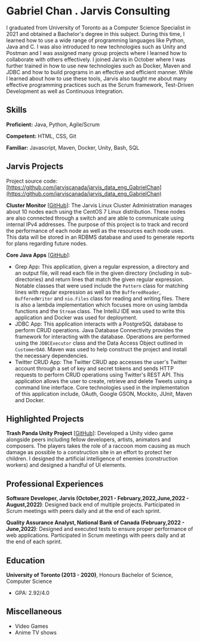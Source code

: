 # Gabriel Chan . Jarvis Consulting

I graduated from University of Toronto as a Computer Science Specialist in 2021 and obtained a Bachelor's degree in this subject. During this time, I learned how to use a wide range of programming languages like Python, Java and C. I was also introduced to new technologies such as Unity and Postman and I was assigned many group projects where I learned how to collaborate with others effectively. I joined Jarvis in October where I was further trained in how to use new technologies such as Docker, Maven and JDBC and how to build programs in an effective and efficient manner. While I learned about how to use these tools, Jarvis also taught me about many effective programming practices such as the Scrum framework, Test-Driven Development as well as Continuous Integration.

## Skills

**Proficient:** Java, Python, Agile/Scrum

**Competent:** HTML, CSS, Git

**Familiar:** Javascript, Maven, Docker, Unity, Bash, SQL

## Jarvis Projects

Project source code: [https://github.com/jarviscanada/jarvis_data_eng_GabrielChan](https://github.com/jarviscanada/jarvis_data_eng_GabrielChan)


**Cluster Monitor** [[GitHub](https://github.com/jarviscanada/jarvis_data_eng_GabrielChan/tree/master/linux_sql)]: The Jarvis Linux Cluster Administration manages about 10 nodes each using the CentOS 7 Linux distribution. These nodes are also connected through a switch and are able to communicate using internal IPv4 addresses. The purpose of this project is to track and record the performance of each node as well as the resources each node uses. This data will be stored in an RDBMS database and used to generate reports for plans regarding future nodes.

**Core Java Apps** [[GitHub](https://github.com/jarviscanada/jarvis_data_eng_GabrielChan/tree/master/core_java)]:
      
  - Grep App: This application, given a regular expression, a directory and an output file, will read each file in the given directory (including in sub-directories) and return lines that match the given regular expression. Notable classes that were used include the `Pattern` class for matching lines with regular expression as well as the `BufferedReader`, `BufferedWriter` and `nio.Files` class for reading and writing files. There is also a lambda implementation which focuses more on using lambda functions and the `Stream` class. The IntelliJ IDE was used to write this application and Docker was used for deployment.
  - JDBC App: This application interacts with a PostgreSQL database to perform CRUD operations. Java Database Connectivity provides the framework for interacting with the database. Operations are performed using the `JDBCExecutor` class and the Data Access Object outlined in `CustomerDAO`. Maven was used to help construct the project and install the necessary dependencies.
  - Twitter CRUD App: The Twitter CRUD app accesses the user's Twitter account through a set of key and secret tokens and sends HTTP requests to perform CRUD operations using Twitter's REST API. This application allows the user to create, retrieve and delete Tweets using a command line interface. Core technologies used in the implementation of this application include, OAuth, Google GSON, Mockito, JUnit, Maven and Docker.


## Highlighted Projects
**Trash Panda Unity Project** [[GitHub](https://github.com/jialori/TrashPanda)]: Developed a Unity video game alongside peers including fellow developers, artists, animators and composers. The players takes the role of a raccoon mom causing as much damage as possible to a construction site in an effort to protect her children. I designed the artificial intelligence of enemies (construction workers) and designed a handful of UI elements.


## Professional Experiences

**Software Developer, Jarvis (October,2021 - February,2022,June,2022 - August,2022)**: Designed back end of multiple projects. Participated in Scrum meetings with peers daily and at the end of each sprint.

**Quality Assurance Analyst, National Bank of Canada (February,2022 - June,2022)**: Designed and executed tests to ensure proper performance of web applications. Participated in Scrum meetings with peers daily and at the end of each sprint.


## Education
**University of Toronto (2013 - 2020)**, Honours Bachelor of Science, Computer Science
- GPA: 2.92/4.0


## Miscellaneous
- Video Games
- Anime TV shows

